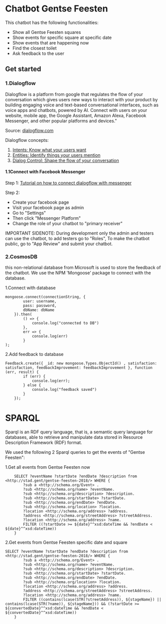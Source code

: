 # Chatbot Gentse Feesten

This chatbot has the following functionalities:
* Show all Gentse Feesten squares
* Show events for specific square at specific date
* Show events that are happening now
* Find the closest toilet
* Ask feedback to the user

## Get started

### 1.Dialogflow

Dialogflow is a platform from google that regulates the flow of your conversation which 
gives users new ways to interact with your product by building engaging voice and text-based conversational interfaces, such as voice apps and chatbots, powered by AI. Connect with users on your website, mobile app, the Google Assistant, Amazon Alexa, Facebook Messenger, and other popular platforms and devices."

Source: [dialogflow.com](https://dialogflow.com/)

Dialogflow concepts:
1. [Intents: Know what your users want](https://www.youtube.com/watch?v=9aHusGxntPw)
2. [Entities: Identify things your users mention](https://www.youtube.com/watch?v=kzdL6GxJ_WY)
3. [Dialog Control: Shape the flow of your conversation](https://www.youtube.com/watch?v=-tOamKtmxdY)

#### 1.1Connect with Facebook Messenger

Step 1:
[Tutorial on how to connect dialogflow with messenger](https://www.youtube.com/watch?v=-2hE3YHsuBQ)

Step 2:
* Create your facebook page
* Visit your facebook page as admin
* Go to "Settings"
* Then click "Messenger Platform" 
* Change the role of your chatbot to "primary receiver"

IMPORTANT SIDENOTE: During development only the admin and testers can use the chatbot, to add testers go to "Roles",
To make the chatbot public, go to "App Review" and submit your chatbot.

### 2.CosmosDB

this non-relational database from Microsoft is used to store the feedback of the chatbot.
We use the NPM 'Mongoose' package to connect with the database.

1.Connect with database
```
mongoose.connect(connectionString, {
        user: username,
        pass: password,
        dbName: dbName
    }).then(
        () => {
            console.log("connected to DB")
        },
        err => {
            console.log(err)
        }
);
```

2.Add feedback to database
```
Feedback.create({ _id: new mongoose.Types.ObjectId() , satisfaction: satisfaction, feedbackImprovement: feedbackImprovement }, function (err, result) {
        if (err) {
            console.log(err);
        } else {
            console.log("feedback saved")
        }
    });
```

# SPARQL

Sparql is an RDF query language, that is, a semantic query language for databases, able to retrieve and manipulate data stored in Resource Description Framework (RDF) format.

We used the following 2 Sparql queries to get the events of "Gentse Feesten":

1.Get all events from Gentse Feesten now
```
    SELECT ?eventName ?startDate ?endDate ?description from <http://stad.gent/gentse-feesten-2018/> WHERE {
        ?sub a <http://schema.org/Event> .
        ?sub <http://schema.org/name> ?eventName.
        ?sub <http://schema.org/description> ?description.
        ?sub <http://schema.org/startDate> ?startDate.
        ?sub <http://schema.org/endDate> ?endDate.
        ?sub <http://schema.org/location> ?location.
        ?location <http://schema.org/address> ?address. 
        ?address <http://schema.org/streetAddress> ?streetAddress.
        ?location <http://schema.org/address> ?name. 
        FILTER ((?startDate >= ${date}^^xsd:dateTime && ?endDate < ${date}^^xsd:dateTime))
    }
```

2.Get events from Gentse Feesten specific date and square

```
SELECT ?eventName ?startDate ?endDate ?description from <http://stad.gent/gentse-feesten-2018/> WHERE {
        ?sub a <http://schema.org/Event> .
        ?sub <http://schema.org/name> ?eventName.
        ?sub <http://schema.org/description> ?description.
        ?sub <http://schema.org/startDate> ?startDate.
        ?sub <http://schema.org/endDate> ?endDate.
        ?sub <http://schema.org/location> ?location.
        ?location <http://schema.org/address> ?address. 
        ?address <http://schema.org/streetAddress> ?streetAddress.
        ?location <http://schema.org/address> ?name. 
        FILTER ((contains(lcase(STR(?streetAddress)), ${stageName}) || contains(lcase(STR(?name)), ${stageName})) && (?startDate >= ${convertedDate}^^xsd:dateTime && ?endDate < ${convertedDate}^^xsd:dateTime))
    }
```


